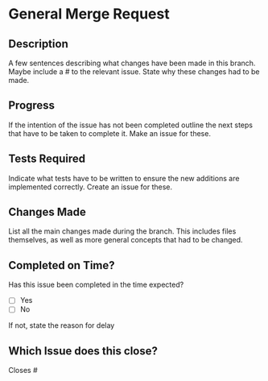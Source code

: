 <h1>General Merge Request</h1>

<h2>Description</h2>
A few sentences describing what changes have been made in this branch. Maybe include a # to the relevant issue.
State why these changes had to be made.

<h2>Progress</h2>
If the intention of the issue has not been completed outline the next steps that have to be taken to complete it. Make an issue for these.

<h2>Tests Required</h2>
Indicate what tests have to be written to ensure the new additions are implemented correctly. Create an issue for these.

<h2>Changes Made</h2>
List all the main changes made during the branch. This includes files themselves, as well as more general concepts that had to be changed.

<h2>Completed on Time?</h2>
Has this issue been completed in the time expected?

* [ ]  Yes
* [ ]  No

If not, state the reason for delay

<h2>Which Issue does this close?</h2>
Closes #
